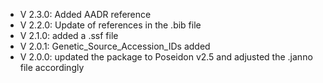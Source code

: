 - V 2.3.0: Added AADR reference
- V 2.2.0: Update of references in the .bib file
- V 2.1.0: added a .ssf file
- V 2.0.1: Genetic_Source_Accession_IDs added
- V 2.0.0: updated the package to Poseidon v2.5 and adjusted the .janno file accordingly
